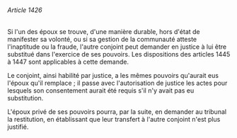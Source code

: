 ###### Article 1426

Si l'un des époux se trouve, d'une manière durable, hors d'état de manifester sa volonté, ou si sa gestion de la communauté atteste l'inaptitude ou la fraude, l'autre conjoint peut demander en justice à lui être substitué dans l'exercice de ses pouvoirs. Les dispositions des articles 1445 à 1447 sont applicables à cette demande.

Le conjoint, ainsi habilité par justice, a les mêmes pouvoirs qu'aurait eus l'époux qu'il remplace ; il passe avec l'autorisation de justice les actes pour lesquels son consentement aurait été requis s'il n'y avait pas eu substitution.

L'époux privé de ses pouvoirs pourra, par la suite, en demander au tribunal la restitution, en établissant que leur transfert à l'autre conjoint n'est plus justifié.


